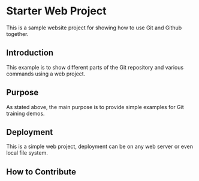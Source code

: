 # Starter Web Project

This is a sample website project for
showing how to use Git and Github together.

## Introduction

This example is to show different parts
of the Git repository and various commands
using a web project.

## Purpose

As stated above, the main purpose is to
provide simple examples for Git training
demos.

## Deployment

This is a simple web project, deployment
can be on any web server or even local
file system.

## How to Contribute
